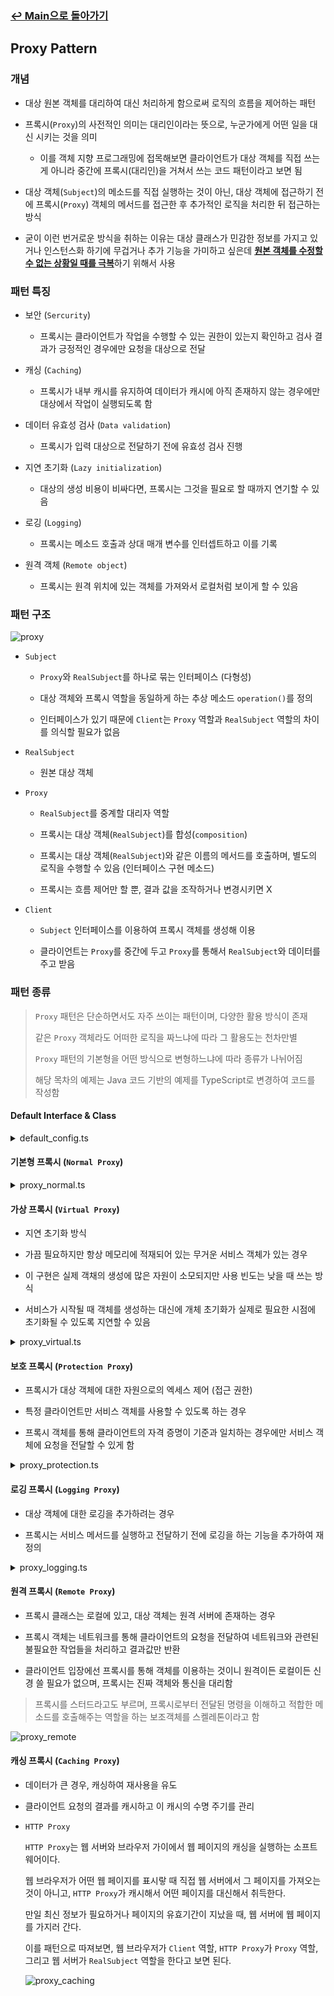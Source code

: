### [↩︎ Main으로 돌아가기](../../README.md)

## Proxy Pattern

### 개념

- 대상 원본 객체를 대리하여 대신 처리하게 함으로써 로직의 흐름을 제어하는 패턴

- 프록시(`Proxy`)의 사전적인 의미는 대리인이라는 뜻으로, 누군가에게 어떤 일을 대신 시키는 것을 의미

  - 이를 객체 지향 프로그래밍에 접목해보면 클라이언트가 대상 객체를 직접 쓰는게 아니라 중간에 프록시(대리인)을 거쳐서 쓰는 코드 패턴이라고 보면 됨

- 대상 객체(`Subject`)의 메소드를 직접 실행하는 것이 아닌, 대상 객체에 접근하기 전에 프록시(`Proxy`) 객체의 메서드를 접근한 후 추가적인 로직을 처리한 뒤 접근하는 방식

- 굳이 이런 번거로운 방식을 취하는 이유는 대상 클래스가 민감한 정보를 가지고 있거나 인스턴스화 하기에 무겁거나 추가 기능을 가미하고 싶은데 <b><u>원본 객체를 수정할 수 없는 상황일 때를 극복</u></b>하기 위해서 사용

### 패턴 특징

- 보안 (`Sercurity`)

  - 프록시는 클라이언트가 작업을 수행할 수 있는 권한이 있는지 확인하고 검사 결과가 긍정적인 경우에만 요청을 대상으로 전달

- 캐싱 (`Caching`)

  - 프록시가 내부 캐시를 유지하여 데이터가 캐시에 아직 존재하지 않는 경우에만 대상에서 작업이 실행되도록 함

- 데이터 유효성 검사 (`Data validation`)

  - 프록시가 입력 대상으로 전달하기 전에 유효성 검사 진행

- 지연 초기화 (`Lazy initialization`)

  - 대상의 생성 비용이 비싸다면, 프록시는 그것을 필요로 할 때까지 연기할 수 있음

- 로깅 (`Logging`)

  - 프록시는 메소드 호출과 상대 매개 변수를 인터셉트하고 이를 기록

- 원격 객체 (`Remote object`)

  - 프록시는 원격 위치에 있는 객체를 가져와서 로컬처럼 보이게 할 수 있음

### 패턴 구조

![proxy](../../image/proxy.png)

- `Subject`

  - `Proxy`와 `RealSubject`를 하나로 묶는 인터페이스 (다형성)

  - 대상 객체와 프록시 역할을 동일하게 하는 추상 메소드 `operation()`를 정의

  - 인터페이스가 있기 때문에 `Client`는 `Proxy` 역할과 `RealSubject` 역할의 차이를 의식할 필요가 없음

- `RealSubject`

  - 원본 대상 객체

- `Proxy`

  - `RealSubject`를 중계할 대리자 역할

  - 프록시는 대상 객체(`RealSubject`)를 합성(`composition`)

  - 프록시는 대상 객체(`RealSubject`)와 같은 이름의 메서드를 호출하며, 별도의 로직을 수행할 수 있음 (인터페이스 구현 메소드)

  - 프록시는 흐름 제어만 할 뿐, 결과 값을 조작하거나 변경시키면 X

- `Client`

  - `Subject` 인터페이스를 이용하여 프록시 객체를 생성해 이용

  - 클라이언트는 `Proxy`를 중간에 두고 `Proxy`를 통해서 `RealSubject`와 데이터를 주고 받음

### 패턴 종류

> `Proxy` 패턴은 단순하면서도 자주 쓰이는 패턴이며, 다양한 활용 방식이 존재
>
> 같은 `Proxy` 객체라도 어떠한 로직을 짜느냐에 따라 그 활용도는 천차만별
>
> `Proxy` 패턴의 기본형을 어떤 방식으로 변형하느냐에 따라 종류가 나뉘어짐
>
> 해당 목차의 예제는 Java 코드 기반의 예제를 TypeScript로 변경하여 코드를 작성함

#### Default Interface & Class

<details>
  <summary>default_config.ts</summary>

```TS
  export interface ISubject {
    action(): void;
  }

  export class RealSubject implements ISubject {
    action(): void {
      console.log("원본 객체 액션");
    }
  }
```

</details>

#### 기본형 프록시 (`Normal Proxy`)

<details>
  <summary>proxy_normal.ts</summary>

```TS
  class Proxy implements ISubject {
    private subject: RealSubject; // 대상 객체를 composition

    constructor(subject: RealSubject) {
      this.subject = subject;
    }

    action(): void {
      this.subject.action(); // 위임
      console.log("프록시 객체 액션 (Normal Proxy)");
    }
  }

  class Client {
    public main(_args?: string[]): void {
      const sub = new Proxy(new RealSubject());
      sub.action();
    }
  }

  const client_code = new Client();
  client_code.main();

  // 원본 객체 액션
  // 프록시 객체 액션 (Normal Proxy)
```

</details>

#### 가상 프록시 (`Virtual Proxy`)

- 지연 초기화 방식

- 가끔 필요하지만 항상 메모리에 적재되어 있는 무거운 서비스 객체가 있는 경우

- 이 구현은 실제 객채의 생성에 많은 자원이 소모되지만 사용 빈도는 낮을 때 쓰는 방식

- 서비스가 시작될 때 객체를 생성하는 대신에 개체 초기화가 실제로 필요한 시점에 초기화될 수 있도록 지연할 수 있음

<details>
  <summary>proxy_virtual.ts</summary>

```TS
  class Proxy implements ISubject {
    private subject!: RealSubject;
    // has no initializer and is not definitely assigned in the constructor 에러 방지

    action(): void {
      // 프록시 객체는 실제 요청(action(메소드 호출))이 들어 왔을 때 실제 객체를 생성한다.
      if (!this.subject) {
        this.subject = new RealSubject();
      }

      this.subject.action(); // 위임
      console.log("프록시 객체 액션 (Virtual Proxy)");
    }
  }

  class Client {
    public main(_args?: string[]): void {
      const sub = new Proxy();
      sub.action();
    }
  }

  const client_code = new Client();
  client_code.main();

  // 원본 객체 액션
  // 프록시 객체 액션 (Virtual Proxy)
```

</details>

#### 보호 프록시 (`Protection Proxy`)

- 프록시가 대상 객체에 대한 자원으로의 엑세스 제어 (접근 권한)

- 특정 클라이언트만 서비스 객체를 사용할 수 있도록 하는 경우

- 프록시 객체를 통해 클라이언트의 자격 증명이 기준과 일치하는 경우에만 서비스 객체에 요청을 전달할 수 있게 함

<details>
  <summary>proxy_protection.ts</summary>

```TS
  class Proxy implements ISubject {
    private subject: RealSubject; // 대상 객체를 composition
    access: boolean; // 접근 권한

    constructor(subject: RealSubject, access: boolean) {
      this.subject = subject;
      this.access = access;
    }

    action(): void {
      if (this.access) {
        this.subject.action(); // 위임
        console.log("access -> true");
        console.log("프록시 객체 액션 (Protecion Proxy)");
      } else {
        console.log("access -> false");
        console.log("프록시 객체 액션 거부 (Protecion Proxy)");
      }
    }
  }

  class Client {
    public main(access: boolean, _args?: string[]): void {
      const sub = new Proxy(new RealSubject(), access);
      sub.action();
    }
  }

  const access_true = true;
  const client_true = new Client();
  client_true.main(access_true);
  console.log("");

  // 원본 객체 액션
  // access -> true
  // 프록시 객체 액션 (Protecion Proxy)

  const access_false = false;
  const client_false = new Client();
  client_false.main(access_false);
  console.log("");

  // access -> false
  // 프록시 객체 액션 거부 (Protecion Proxy)
```

</details>

#### 로깅 프록시 (`Logging Proxy`)

- 대상 객체에 대한 로깅을 추가하려는 경우

- 프록시는 서비스 메서드를 실행하고 전달하기 전에 로깅을 하는 기능을 추가하여 재정의

<details>
  <summary>proxy_logging.ts</summary>

```TS
  class Proxy implements ISubject {
    private subject: RealSubject; // 대상 객체를 composition

    constructor(subject: RealSubject) {
      this.subject = subject;
    }

    action(): void {
      console.log("로깅...............");
      this.subject.action(); // 위임
      console.log("프록시 객체 액션 (Logging Proxy)");
      console.log("로깅...............");
    }
  }

  class Client {
    public main(_args?: string[]): void {
      const sub = new Proxy(new RealSubject());
      sub.action();
    }
  }

  const client_true = new Client();
  client_true.main();

  // 로깅...............
  // 원본 객체 액션
  // 프록시 객체 액션 (Logging Proxy)
  // 로깅...............
```

</details>

#### 원격 프록시 (`Remote Proxy`)

- 프록시 클래스는 로컬에 있고, 대상 객체는 원격 서버에 존재하는 경우

- 프록시 객체는 네트워크를 통해 클라이언트의 요청을 전달하여 네트워크와 관련된 불필요한 작업들을 처리하고 결과값만 반환

- 클라이언트 입장에선 프록시를 통해 객체를 이용하는 것이니 원격이든 로컬이든 신경 쓸 필요가 없으며, 프록시는 진짜 객체와 통신을 대리함

> 프록시를 스터드라고도 부르며, 프록시로부터 전달된 명령을 이해하고 적합한 메소드를 호출해주는 역할을 하는 보조객체를 스켈레톤이라고 함

![proxy_remote](../../image/proxy_remote.png)

#### 캐싱 프록시 (`Caching Proxy`)

- 데이터가 큰 경우, 캐싱하여 재사용을 유도

- 클라이언트 요청의 결과를 캐시하고 이 캐시의 수명 주기를 관리

- `HTTP Proxy`

  `HTTP Proxy`는 웹 서버와 브라우저 가이에서 웹 페이지의 캐싱을 실행하는 소프트웨어이다.

  웹 브라우저가 어떤 웹 페이지를 표시랗 때 직접 웹 서버에서 그 페이지를 가져오는 것이 아니고, `HTTP Proxy`가 캐시해서 어떤 페이지를 대신해서 취득한다.

  만일 최신 정보가 필요하거나 페이지의 유효기간이 지났을 때, 웹 서버에 웹 페이지를 가지러 간다.

  이를 패턴으로 따져보면, 웹 브라우저가 `Client` 역할, `HTTP Proxy`가 `Proxy` 역할, 그리고 웹 서버가 `RealSubject` 역할을 한다고 보면 된다.

  ![proxy_caching](../../image/proxy_caching.png)
